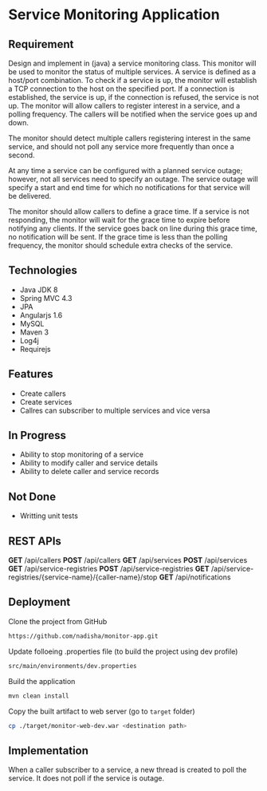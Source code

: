 # Service Monitoring Application
## Requirement
Design and implement in (java) a service monitoring class.  This monitor will be used to monitor the status of multiple services.  A service is defined as a host/port combination.  To check if a service is up, the monitor will establish a TCP connection to the host on the specified port.  If a connection is established, the service is up, if the connection is refused, the service is not up.
The monitor will allow callers to register interest in a service, and a polling frequency. The callers will be notified when the service goes up and down.

The monitor should detect multiple callers registering interest in the same service, and should not poll any service more frequently than once a second.

At any time a service can be configured with a planned service outage; however, not all services need to specify an outage. The service outage will specify a start and end time for which no notifications for that service will be delivered.

The monitor should allow callers to define a grace time.  If a service is not responding, the monitor will wait for the grace time to expire before notifying any clients.  If the service goes back on line during this grace time, no notification will be sent.  If the grace time is less than the polling frequency, the monitor should schedule extra checks of the service.

## Technologies
* Java JDK 8
* Spring MVC 4.3
* JPA
* Angularjs 1.6
* MySQL
* Maven 3
* Log4j
* Requirejs
 
## Features
* Create callers 
* Create services
* Callres can subscriber to multiple services and vice versa
 
## In Progress
* Ability to stop monitoring of a service
* Ability to modify caller and service details
* Ability to delete caller and service records

## Not Done
* Writting unit tests
 
## REST APIs
**GET** /api/callers
**POST** /api/callers
**GET** /api/services
**POST** /api/services
**GET** /api/service-registries
**POST** /api/service-registries
**GET** /api/service-registries/{service-name}/{caller-name}/stop
**GET** /api/notifications

## Deployment
Clone the project from GitHub
```sh
https://github.com/nadisha/monitor-app.git
```
Update folloeing .properties file (to build the project using dev profile)
```sh
src/main/environments/dev.properties
```
Build the application
```sh
mvn clean install
```
Copy the built artifact to web server (go to ```target``` folder)
```sh
cp ./target/monitor-web-dev.war <destination path>
```

## Implementation 
When a caller subscriber to a service, a new thread is created to poll the service. It does not poll if the service is outage. 